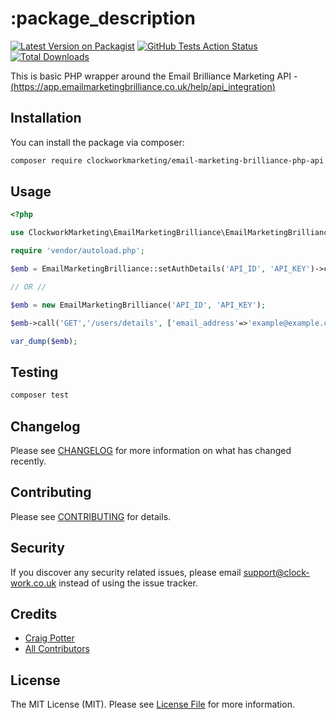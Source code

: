 # :package_description

[![Latest Version on Packagist](https://img.shields.io/packagist/v/clockworkmarketing/email-marketing-brilliance-php-api.svg?style=flat-square)](https://packagist.org/packages/clockworkmarketing/email-marketing-brilliance-php-api)
[![GitHub Tests Action Status](https://img.shields.io/github/workflow/status/clockworkmarketing/email-marketing-brilliance-php-api/run-tests?label=tests)](https://github.com/clockworkmarketing/email-marketing-brilliance-php-api/actions?query=workflow%3Arun-tests+branch%3Amaster)
[![Total Downloads](https://img.shields.io/packagist/dt/clockworkmarketing/email-marketing-brilliance-php-api.svg?style=flat-square)](https://packagist.org/packages/clockworkmarketing/email-marketing-brilliance-php-api)


This is basic PHP wrapper around the Email Brilliance Marketing API - [(https://app.emailmarketingbrilliance.co.uk/help/api_integration)](https://app.emailmarketingbrilliance.co.uk/help/api_integration)

## Installation

You can install the package via composer:

```bash
composer require clockworkmarketing/email-marketing-brilliance-php-api
```

## Usage

``` php
<?php

use ClockworkMarketing\EmailMarketingBrilliance\EmailMarketingBrilliance;

require 'vendor/autoload.php';

$emb = EmailMarketingBrilliance::setAuthDetails('API_ID', 'API_KEY')->call('GET','/users/details', ['email_address'=>'example@example.com']);

// OR // 

$emb = new EmailMarketingBrilliance('API_ID', 'API_KEY');

$emb->call('GET','/users/details', ['email_address'=>'example@example.com']);

var_dump($emb);

```

## Testing

``` bash
composer test
```

## Changelog

Please see [CHANGELOG](CHANGELOG.md) for more information on what has changed recently.

## Contributing

Please see [CONTRIBUTING](CONTRIBUTING.md) for details.

## Security

If you discover any security related issues, please email support@clock-work.co.uk instead of using the issue tracker.

## Credits

- [Craig Potter](https://github.com/CraigPotter)
- [All Contributors](../../contributors)

## License

The MIT License (MIT). Please see [License File](LICENSE.md) for more information.
